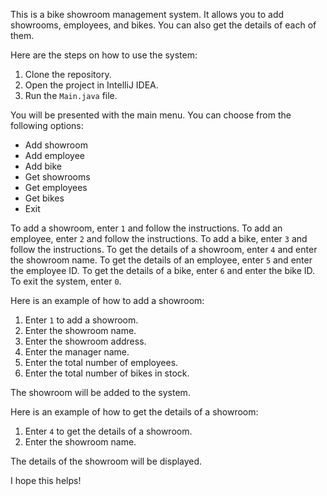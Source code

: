 This is a bike showroom management system. It allows you to add showrooms, employees, and bikes. You can also get the details of each of them.

Here are the steps on how to use the system:

1. Clone the repository.
2. Open the project in IntelliJ IDEA.
3. Run the `Main.java` file.

You will be presented with the main menu. You can choose from the following options:

* Add showroom
* Add employee
* Add bike
* Get showrooms
* Get employees
* Get bikes
* Exit

To add a showroom, enter `1` and follow the instructions. To add an employee, enter `2` and follow the instructions. To add a bike, enter `3` and follow the instructions. To get the details of a showroom, enter `4` and enter the showroom name. To get the details of an employee, enter `5` and enter the employee ID. To get the details of a bike, enter `6` and enter the bike ID. To exit the system, enter `0`.

Here is an example of how to add a showroom:

1. Enter `1` to add a showroom.
2. Enter the showroom name.
3. Enter the showroom address.
4. Enter the manager name.
5. Enter the total number of employees.
6. Enter the total number of bikes in stock.

The showroom will be added to the system.

Here is an example of how to get the details of a showroom:

1. Enter `4` to get the details of a showroom.
2. Enter the showroom name.

The details of the showroom will be displayed.

I hope this helps!